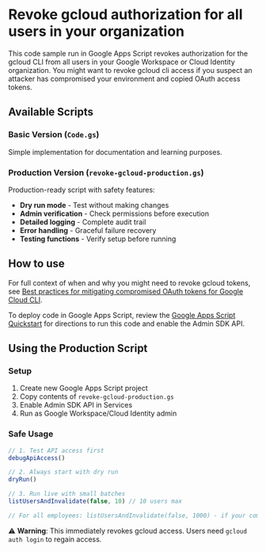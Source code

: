 # Revoke gcloud authorization for all users in your organization

This code sample run in Google Apps Script revokes authorization for the gcloud CLI from all users in your Google Workspace or Cloud Identity organization. You might want to revoke gcloud cli access if you suspect an attacker has compromised your environment and copied OAuth access tokens.

## Available Scripts

### Basic Version (`Code.gs`)
Simple implementation for documentation and learning purposes.

### Production Version (`revoke-gcloud-production.gs`)
Production-ready script with safety features:
- **Dry run mode** - Test without making changes
- **Admin verification** - Check permissions before execution  
- **Detailed logging** - Complete audit trail
- **Error handling** - Graceful failure recovery
- **Testing functions** - Verify setup before running

## How to use

For full context of when and why you might need to revoke gcloud tokens, see [Best practices for mitigating compromised OAuth tokens for Google Cloud CLI](https://cloud.google.com/architecture/bps-for-mitigating-gcloud-oauth-tokens).

To deploy code in Google Apps Script, review the [Google Apps Script Quickstart](https://developers.google.com/admin-sdk/directory/v1/quickstart/apps-script) for directions to run this code and enable the Admin SDK API.

## Using the Production Script

### Setup
1. Create new Google Apps Script project
2. Copy contents of `revoke-gcloud-production.gs`
3. Enable Admin SDK API in Services
4. Run as Google Workspace/Cloud Identity admin

### Safe Usage
```javascript
// 1. Test API access first
debugApiAccess()

// 2. Always start with dry run
dryRun()

// 3. Run live with small batches
listUsersAndInvalidate(false, 10) // 10 users max

// For all employees: listUsersAndInvalidate(false, 1000) - if your company has 1000 people
```

⚠️ **Warning**: This immediately revokes gcloud access. Users need `gcloud auth login` to regain access.
